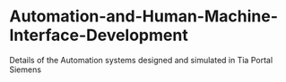 # Automation-and-Human-Machine-Interface-Development
Details of the Automation systems designed and simulated in Tia Portal Siemens
